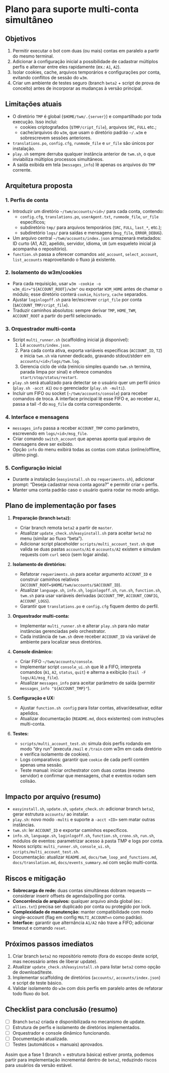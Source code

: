 # Plano para suporte multi-conta simultâneo

## Objetivos

1. Permitir executar o bot com duas (ou mais) contas em paralelo a partir do mesmo terminal.
2. Adicionar à configuração inicial a possibilidade de cadastrar múltiplos perfis e alternar entre eles rapidamente (ex.: `A1`, `A2`).
3. Isolar cookies, cache, arquivos temporários e configurações por conta, evitando conflitos de sessão do `w3m`.
4. Criar um ambiente de testes seguro (branch `beta2` + script de prova de conceito) antes de incorporar as mudanças à versão principal.

## Limitações atuais

- O diretório `TMP` é global (`$HOME/twm/.{server}`) e compartilhado por toda execução. Isso inclui:
  - cookies criptografados (`$TMP/cript_file`), arquivos `SRC`, `FULL` etc.;
  - cache/arquivos do `w3m`, que usam o diretório padrão `~/.w3m` e sobrescrevem sessões anteriores.
- `translations.po`, `config.cfg`, `runmode_file` e `ur_file` são únicos por instalação.
- `play.sh` sempre derruba qualquer instância anterior de `twm.sh`, o que inviabiliza múltiplos processos simultâneos.
- A saída exibida em tela (`messages_info`) lê apenas os arquivos do `TMP` corrente.

## Arquitetura proposta

### 1. Perfis de conta

- Introduzir um diretório `~/twm/accounts/<id>/` para cada conta, contendo:
  - `config.cfg`, `translations.po`, `userAgent.txt`, `runmode_file`, `ur_file` específicos;
  - subdiretório `tmp/` para arquivos temporários (`SRC`, `FULL`, `last_*`, etc.);
  - subdiretório `logs/` para saídas e mensagens (`msg_file`, `ERROR_DEBUG`).
- Um arquivo central `~/twm/accounts/index.json` armazenará metadados: ID curto (A1, A2), apelido, servidor, idioma, `UR` (um esqueleto inicial já acompanha o repositório).
- `function.sh` passa a oferecer comandos `add_account`, `select_account`, `list_accounts` reaproveitando o fluxo já existente.

### 2. Isolamento do w3m/cookies

- Para cada requisição, usar `w3m -cookie -o w3m_dir="${ACCOUNT_ROOT}/w3m"` ou exportar `W3M_HOME` antes de chamar o módulo; esse diretório conterá `cookie`, `history`, `cache` separados.
- Ajustar `loginlogoff.sh` para ler/escrever `cript_file` por conta (`$ACCOUNT_TMP/cript_file`).
- Traduzir caminhos absolutos: sempre derivar `TMP`, `HOME_TWM`, `ACCOUNT_ROOT` a partir do perfil selecionado.

### 3. Orquestrador multi-conta

- Script `multi_runner.sh` (scaffolding inicial já disponível):
  1.  Lê `accounts/index.json`.
  2.  Para cada conta ativa, exporta variáveis específicas (`ACCOUNT_ID`, `TZ`) e inicia `twm.sh` via runner dedicado, gravando stdout/stderr em `accounts/<id>/logs/twm.log`.
  3.  Gerencia ciclo de vida (reinício simples quando `twm.sh` termina, parada limpa por sinal) e oferece comandos `start/stop/status/restart`.
- `play.sh` será atualizado para detectar se o usuário quer um perfil único (`play.sh -acct A1`) ou o gerenciador (`play.sh -multi`).
- Incluir um FIFO ou socket (`~/twm/accounts/console`) para receber comandos de troca. A interface principal lê esse FIFO e, ao receber `A1`, passa a tail -f do `msg_file` da conta correspondente.

### 4. Interface e mensagens

- `messages_info` passa a receber `ACCOUNT_TMP` como parâmetro, escrevendo em `logs/<id>/msg_file`.
- Criar comando `switch_account` que apenas aponta qual arquivo de mensagens deve ser exibido.
- Opção `info` do menu exibirá todas as contas com status (online/offline, último ping).

### 5. Configuração inicial

- Durante a instalação (`easyinstall.sh` ou `requeriments.sh`), adicionar prompt: “Deseja cadastrar nova conta agora?” e permitir criar `n` perfis.
- Manter uma conta padrão caso o usuário queira rodar no modo antigo.

## Plano de implementação por fases

1. **Preparação (branch `beta2`):**

   - Criar branch remota `beta2` a partir de `master`.
   - Atualizar `update_check.sh`/`easyinstall.sh` para aceitar `beta2` no menu (similar ao fluxo “beta”).
   - Adicionar script placeholder `scripts/multi_account_test.sh` que valida se duas pastas `accounts/A1` e `accounts/A2` existem e simulam requests com `curl` seco (sem logar ainda).

2. **Isolamento de diretórios:**

   - Refatorar `requeriments.sh` para aceitar argumento `ACCOUNT_ID` e construir caminhos relativos (`ACCOUNT_ROOT=$HOME/twm/accounts/$ACCOUNT_ID`).
   - Atualizar `language.sh`, `info.sh`, `loginlogoff.sh`, `run.sh`, `function.sh`, `twm.sh` para usar variáveis derivadas (`ACCOUNT_TMP`, `ACCOUNT_CONFIG`, `ACCOUNT_LOGS`).
   - Garantir que `translations.po` e `config.cfg` fiquem dentro do perfil.

3. **Orquestrador multi-conta:**

   - Implementar `multi_runner.sh` e alterar `play.sh` para não matar instâncias gerenciadas pelo orchestrator.
   - Cada instância de `twm.sh` deve receber `ACCOUNT_ID` via variável de ambiente para localizar seus diretórios.

4. **Console dinâmico:**

   - Criar FIFO `~/twm/accounts/console`.
   - Implementar script `console_ui.sh` que lê a FIFO, interpreta comandos (`A1`, `A2`, `status`, `quit`) e alterna a exibição (`tail -F logs/A1/msg_file`).
   - Atualizar `messages_info` para aceitar parâmetro de saída (permitir `messages_info "${ACCOUNT_TMP}"`).

5. **Configuração e UX:**

   - Ajustar `function.sh config` para listar contas, ativar/desativar, editar apelidos.
   - Atualizar documentação (`README.md`, docs existentes) com instruções multi-conta.

6. **Testes:**
   - `scripts/multi_account_test.sh`: simula dois perfis rodando em modo “dry run” (executa `/mail` e `/train` com w3m em cada diretório e verifica isolamento de cookies).
   - Logs comparativos: garantir que `cookie` de cada perfil contém apenas uma sessão.
   - Teste manual: iniciar orchestrator com duas contas (mesmo servidor) e confirmar que mensagens, chat e eventos rodam sem colisão.

## Impacto por arquivo (resumo)

- `easyinstall.sh`, `update.sh`, `update_check.sh`: adicionar branch `beta2`, gerar estrutura `accounts/` ao instalar.
- `play.sh`: novo modo `-multi` e suporte a `-acct <ID>` sem matar outras instâncias.
- `twm.sh`: ler `ACCOUNT_ID` e exportar caminhos específicos.
- `info.sh`, `language.sh`, `loginlogoff.sh`, `function.sh`, `crono.sh`, `run.sh`, módulos de eventos: parametrizar acesso à pasta TMP e logs por conta.
- Novos scripts: `multi_runner.sh`, `console_ui.sh`, `scripts/multi_account_test.sh`.
- Documentação: atualizar `README.md`, `docs/twm_loop_and_functions.md`, `docs/translation.md`, `docs/events_summary.md` com seção multi-conta.

## Riscos e mitigação

- **Sobrecarga de rede:** duas contas simultâneas dobram requests — considerar inserir offsets de agenda/polling por conta.
- **Concorrência de arquivos:** qualquer arquivo ainda global (ex.: `allies.txt`) precisa ser duplicado por conta ou protegido por lock.
- **Complexidade de manutenção:** manter compatibilidade com modo single-account (flag em config `MULTI_ACCOUNT=n` como padrão).
- **Interface:** garantir que alternância `A1/A2` não trave a FIFO; adicionar timeout e comando `reset`.

## Próximos passos imediatos

1. Criar branch `beta2` no repositório remoto (fora do escopo deste script, mas necessário antes de liberar update).
2. Atualizar `update_check.sh`/`easyinstall.sh` para listar `beta2` como opção de download/teste.
3. Implementar scaffolding de diretórios (`accounts/`, `accounts/index.json`) e script de teste básico.
4. Validar isolamento do `w3m` com dois perfis em paralelo antes de refatorar todo fluxo do bot.

## Checklist para conclusão (resumo)

- [ ] Branch `beta2` criada e disponibilizada no mecanismo de update.
- [ ] Estrutura de perfis e isolamento de diretórios implementados.
- [ ] Orquestrador e console dinâmico funcionando.
- [ ] Documentação atualizada.
- [ ] Testes (automáticos + manuais) aprovados.

Assim que a fase 1 (branch + estrutura básica) estiver pronta, podemos partir para implementação incremental dentro de `beta2`, reduzindo riscos para usuários da versão estável.
